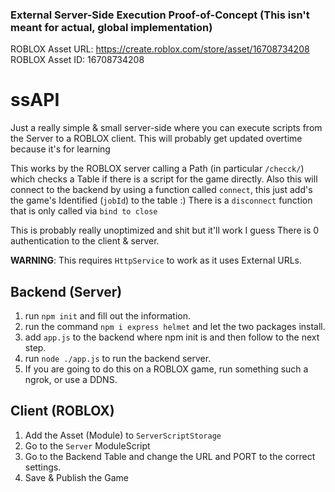 ### External Server-Side Execution Proof-of-Concept (This isn't meant for actual, global implementation)

ROBLOX Asset URL: https://create.roblox.com/store/asset/16708734208
ROBLOX Asset ID: 16708734208

# ssAPI
Just a really simple & small server-side where you can execute scripts from the Server to a ROBLOX client.
This will probably get updated overtime because it's for learning

This works by the ROBLOX server calling a Path (in particular `/checck/`) which checks a Table if there is a script for the game directly.
Also this will connect to the backend by using a function called `connect`, this just add's the game's Identified (`jobId`) to the table :)
There is a `disconnect` function that is only called via `bind to close`

This is probably really unoptimized and shit but it'll work I guess
There is 0 authentication to the client & server.

**WARNING**: This requires `HttpService` to work as it uses External URLs.

## Backend (Server)
1. run `npm init` and fill out the information.
2. run the command `npm i express helmet` and let the two packages install.
3. add `app.js` to the backend where npm init is and then follow to the next step.
4. run `node ./app.js` to run the backend server.
5. If you are going to do this on a ROBLOX game, run something such a ngrok, or use a DDNS.

## Client (ROBLOX)
1. Add the Asset (Module) to `ServerScriptStorage`
2. Go to the `Server` ModuleScript
3. Go to the Backend Table and change the URL and PORT to the correct settings.
4. Save & Publish the Game
